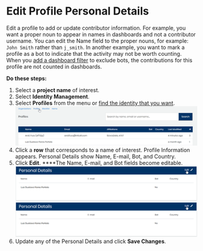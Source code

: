 # Edit Profile Personal Details

Edit a profile to add or update contributor information. For example, you want a proper noun to appear in names in dashboards and not a contributor username. You can edit the Name field to the proper nouns, for example: `John Smith` rather than `j_smith`. In another example, you want to mark a profile as a bot to indicate that the activity may not be worth counting. When you [add a dashboard filter](../view-dashboard-analytics/add-and-manage-data-filters.md) to exclude bots, the contributions for this profile are not counted in dashboards.

**Do these steps:**

1. Select a **project name** of interest.
2. Select **Identity Management**.
3. Select **Profiles** from the menu or [find the identity that you want](find-a-profile-or-organization.md). ![](../.gitbook/assets/edit-profile.png) 
4. Click a **row** that corresponds to a name of interest. Profile Information appears. Personal Details show Name, E-mail, Bot, and Country.
5. Click **Edit**. ****The Name, E-mail, and Bot fields become editable.  ![](../.gitbook/assets/edit-profile-info.png)    ![](../.gitbook/assets/edit-profile-info-1.png)  
6. Update any of the Personal Details and click **Save Changes**.

